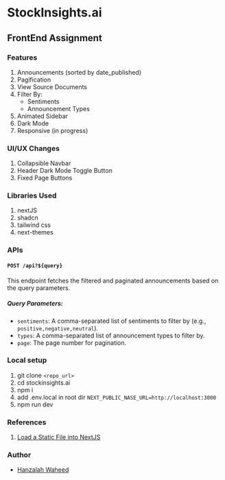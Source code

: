 # StockInsights.ai
## FrontEnd Assignment

### Features
1. Announcements (sorted by date_published)
2. Pagification
3. View Source Documents
4. Filter By:
    - Sentiments
    - Announcement Types
5. Animated Sidebar
6. Dark Mode
7. Responsive (in progress)

### UI/UX Changes
1. Collapsible Navbar
2. Header Dark Mode Toggle Button 
3. Fixed Page Buttons 

### Libraries Used
1. nextJS
2. shadcn
3. tailwind css
4. next-themes

### APIs
#### `POST /api?${query}`
This endpoint fetches the filtered and paginated announcements based on the query parameters.

##### Query Parameters:
- `sentiments`: A comma-separated list of sentiments to filter by (e.g., `positive,negative,neutral`).
- `types`: A comma-separated list of announcement types to filter by.
- `page`: The page number for pagination.


### Local setup
1. git clone `<repo_url>`
2. cd stockinsights.ai
3. npm i
4. add .env.local in root dir
``` NEXT_PUBLIC_NASE_URL=http://localhost:3000 ```
5. npm run dev

### References
1. [Load a Static File into NextJS](https://vercel.com/guides/loading-static-file-nextjs-api-route)

### Author
- [Hanzalah Waheed](https://github.com/hanzalahwaheed)